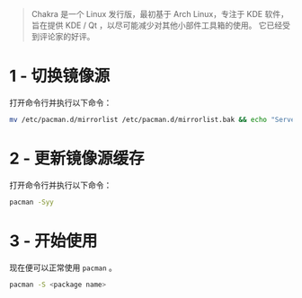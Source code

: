> Chakra 是一个 Linux 发行版，最初基于 Arch Linux，专注于 KDE 软件，旨在提供 KDE / Qt ，以尽可能减少对其他小部件工具箱的使用。 它已经受到评论家的好评。

# 1 - 切换镜像源

打开命令行并执行以下命令：

```bash
mv /etc/pacman.d/mirrorlist /etc/pacman.d/mirrorlist.bak && echo "Server = {{link}}/$repo/$arch" > /etc/pacman.d/mirrorlist
```

# 2 - 更新镜像源缓存

打开命令行并执行以下命令：

```bash
pacman -Syy
```

# 3 - 开始使用

现在便可以正常使用 `pacman` 。

```bash
pacman -S <package name>
```
